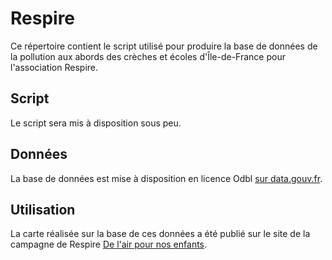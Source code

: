 # Respire

Ce répertoire contient le script utilisé pour produire la base de données de la pollution aux abords des crèches et écoles d'Île-de-France pour l'association Respire.

## Script
Le script sera mis à disposition sous peu.

## Données
La base de données est mise à disposition en licence Odbl [sur data.gouv.fr](https://www.data.gouv.fr/fr/datasets/base-de-donnees-de-la-pollution-aerienne-aux-abords-des-ecoles-et-creches-dile-de-france/).

## Utilisation
La carte réalisée sur la base de ces données a été publié sur le site de la campagne de Respire [De l'air pour nos enfants](http://www.de-l-air-pour-nos-enfants.fr/).
